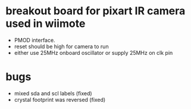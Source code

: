 # breakout board for pixart IR camera used in wiimote

* PMOD interface.
* reset should be high for camera to run
* either use 25MHz onboard oscillator or supply 25MHz on clk pin

# bugs

* mixed sda and scl labels (fixed)
* crystal footprint was reversed (fixed)
